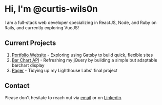 # Hi, I'm @curtis-wils0n

I am a full-stack web developer specializing in ReactJS, Node, and Ruby on Rails, and currently exploring VueJS!

## Current Projects

1. [Portfolio Website](https://github.com/curtis-wils0n/curtis-wils0n.github.io) - Exploring using Gatsby to build quick, flexible sites
2. [Bar Chart API](https://github.com/curtis-wils0n/barchart) - Refreshing my jQuery by building a simple but adaptable barchart display
3. [Pager](https://github.com/curtis-wils0n/pager) - Tidying up my Lighthouse Labs' final project

## Contact

Please don't hesitate to reach out via [email](mailto:curtis.wils0n@protonmail.com) or on [LinkedIn](https://www.linkedin.com/in/curtisjwilson/).
